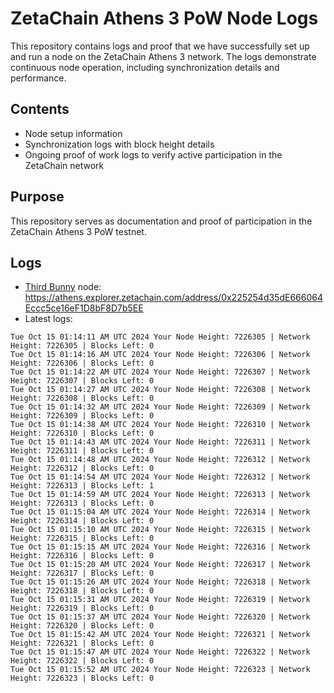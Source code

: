# ZetaChain Athens 3 PoW Node Logs
This repository contains logs and proof that we have successfully set up and run a node on the ZetaChain Athens 3 network. The logs demonstrate continuous node operation, including synchronization details and performance.

## Contents
- Node setup information
- Synchronization logs with block height details
- Ongoing proof of work logs to verify active participation in the ZetaChain network

## Purpose
This repository serves as documentation and proof of participation in the ZetaChain Athens 3 PoW testnet.

## Logs

- [Third Bunny](https://thirdbunny.xyz/) node: https://athens.explorer.zetachain.com/address/0x225254d35dE666064Eccc5ce16eF1D8bF8D7b5EE
- Latest logs:
```
Tue Oct 15 01:14:11 AM UTC 2024 Your Node Height: 7226305 | Network Height: 7226305 | Blocks Left: 0
Tue Oct 15 01:14:16 AM UTC 2024 Your Node Height: 7226306 | Network Height: 7226306 | Blocks Left: 0
Tue Oct 15 01:14:22 AM UTC 2024 Your Node Height: 7226307 | Network Height: 7226307 | Blocks Left: 0
Tue Oct 15 01:14:27 AM UTC 2024 Your Node Height: 7226308 | Network Height: 7226308 | Blocks Left: 0
Tue Oct 15 01:14:32 AM UTC 2024 Your Node Height: 7226309 | Network Height: 7226309 | Blocks Left: 0
Tue Oct 15 01:14:38 AM UTC 2024 Your Node Height: 7226310 | Network Height: 7226310 | Blocks Left: 0
Tue Oct 15 01:14:43 AM UTC 2024 Your Node Height: 7226311 | Network Height: 7226311 | Blocks Left: 0
Tue Oct 15 01:14:48 AM UTC 2024 Your Node Height: 7226312 | Network Height: 7226312 | Blocks Left: 0
Tue Oct 15 01:14:54 AM UTC 2024 Your Node Height: 7226312 | Network Height: 7226313 | Blocks Left: 1
Tue Oct 15 01:14:59 AM UTC 2024 Your Node Height: 7226313 | Network Height: 7226313 | Blocks Left: 0
Tue Oct 15 01:15:04 AM UTC 2024 Your Node Height: 7226314 | Network Height: 7226314 | Blocks Left: 0
Tue Oct 15 01:15:10 AM UTC 2024 Your Node Height: 7226315 | Network Height: 7226315 | Blocks Left: 0
Tue Oct 15 01:15:15 AM UTC 2024 Your Node Height: 7226316 | Network Height: 7226316 | Blocks Left: 0
Tue Oct 15 01:15:20 AM UTC 2024 Your Node Height: 7226317 | Network Height: 7226317 | Blocks Left: 0
Tue Oct 15 01:15:26 AM UTC 2024 Your Node Height: 7226318 | Network Height: 7226318 | Blocks Left: 0
Tue Oct 15 01:15:31 AM UTC 2024 Your Node Height: 7226319 | Network Height: 7226319 | Blocks Left: 0
Tue Oct 15 01:15:37 AM UTC 2024 Your Node Height: 7226320 | Network Height: 7226320 | Blocks Left: 0
Tue Oct 15 01:15:42 AM UTC 2024 Your Node Height: 7226321 | Network Height: 7226321 | Blocks Left: 0
Tue Oct 15 01:15:47 AM UTC 2024 Your Node Height: 7226322 | Network Height: 7226322 | Blocks Left: 0
Tue Oct 15 01:15:52 AM UTC 2024 Your Node Height: 7226323 | Network Height: 7226323 | Blocks Left: 0
```
